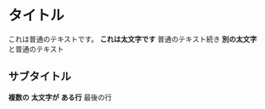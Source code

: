 # タイトル
これは普通のテキストです。
**これは太文字です**
普通のテキスト続き
**別の太文字**と普通のテキスト
## サブタイトル
**複数の** **太文字が** **ある行**
最後の行